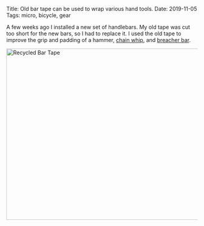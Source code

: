 Title: Old bar tape can be used to wrap various hand tools.
Date: 2019-11-05
Tags: micro, bicycle, gear

A few weeks ago I installed a new set of handlebars. My old tape was cut too short for the new bars, so I had to replace it. I used the old tape to improve the grip and padding of a hammer, [chain whip](https://www.parktool.com/product/sprocket-remover-chain-whip-sr-1), and [breacher bar](https://countycomm.com/products/eod-robotics-breacher-bar).

<a href="https://www.flickr.com/photos/pigmonkey/49021981121/in/dateposted/" title="Recycled Bar Tape"><img src="https://live.staticflickr.com/65535/49021981121_71270c7164_c.jpg" width="800" height="450" alt="Recycled Bar Tape"></a>

